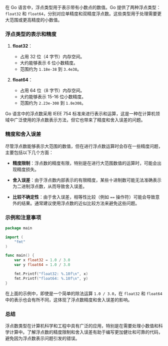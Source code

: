 在 Go 语言中，浮点类型用于表示带有小数点的数值。Go 提供了两种浮点类型：`float32` 和 `float64`，分别对应单精度和双精度浮点数。这些类型用于处理需要更大范围或更高精度的小数值。

### 浮点类型的表示和精度

1. **float32**：
   - 占用 32 位（4 字节）内存空间。
   - 大约能够表示 6 位小数精度。
   - 范围约为 `1.18e-38` 到 `3.4e38`。

2. **float64**：
   - 占用 64 位（8 字节）内存空间。
   - 大约能够表示 15-16 位小数精度。
   - 范围约为 `2.23e-308` 到 `1.8e308`。

Go 语言中的浮点数采用 IEEE 754 标准来进行表示和运算，这是一种在计算机领域中广泛使用的浮点数表示方法，但它也带来了精度和舍入误差的问题。

### 精度和舍入误差

尽管浮点数能够表示大范围的数值，但在进行浮点数运算时会存在一些精度问题，主要包括以下几个方面：

- **精度限制**：浮点数的精度有限，特别是在进行大范围数值的运算时，可能会出现精度损失。

- **舍入误差**：由于浮点数内部表示的有限精度，某些十进制数可能无法准确表示为二进制浮点数，从而导致舍入误差。

- **比较不确定性**：由于舍入误差，相等性比较（例如 `==` 操作符）可能会导致意外的结果。通常建议使用浮点数的近似比较方法来避免这些问题。

### 示例和注意事项

```go
package main

import (
	"fmt"
)

func main() {
	var x float32 = 1.0 / 3.0
	var y float64 = 1.0 / 3.0

	fmt.Printf("float32: %.10f\n", x)
	fmt.Printf("float64: %.10f\n", y)
}
```

在上面的示例中，即使是一个简单的除法运算 `1.0 / 3.0`，在 `float32` 和 `float64` 中的表示也会有所不同，这体现了浮点数精度和舍入误差的影响。

### 总结

浮点数类型在计算机科学和工程中具有广泛的应用，特别是在需要处理小数值和科学计算中。了解浮点数的精度限制和舍入误差有助于编写更加健壮和可靠的代码，避免因为浮点数表示问题引发的错误。